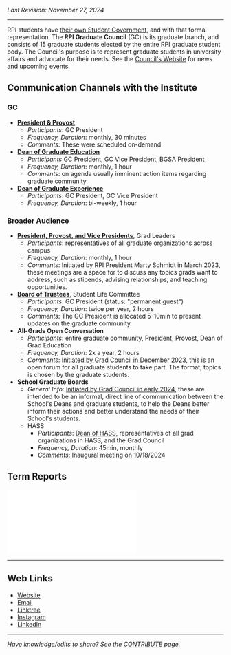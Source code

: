 
_Last Revision: November 27, 2024_

---

RPI students have [their own Student Government](https://sites.google.com/view/rpistugov/home), and with that formal representation. The **RPI Graduate Council** (GC) is its graduate branch, and consists of 15 graduate students elected by the entire RPI graduate student body. The Council's purpose is to represent graduate students in university affairs and advocate for their needs.
See the [Council's Website](https://sites.google.com/view/rpistugov/graduate-council) for news and upcoming events.

## Communication Channels with the Institute

### GC
- [**President & Provost**](Important%20Offices.md##Important%20People%20on%20Campus)
	- _Participants_: GC President
	- _Frequency, Duration_: monthly, 30 minutes
	- _Comments_: These were scheduled on-demand
- [**Dean of Graduate Education**](Important%20Offices.md##Important%20People%20on%20Campus)
	- _Participants_ GC President, GC Vice President, BGSA President
	- _Frequency, Duration_: monthly, 1 hour
	- _Comments_: on agenda usually imminent action items regarding graduate community
- [**Dean of Graduate Experience**](Important%20Offices.md##Important%20People%20on%20Campus)
	- _Participants_: GC President, GC Vice President
	- _Frequency, Duration_: bi-weekly, 1 hour

### Broader Audience
- [**President, Provost, and Vice Presidents**](Important%20Offices.md##Important%20People%20on%20Campus), Grad Leaders
	- _Participants_: representatives of all graduate organizations across campus
	- _Frequency, Duration_: monthly, 1 hour
	- _Comments_: Initiated by RPI President Marty Schmidt in March 2023, these meetings are a space for to discuss any topics grads want to address, such as stipends, advising relationships, and teaching opportunities.
- [**Board of Trustees**](Important%20Offices.md##Important%20People%20on%20Campus), Student Life Committee
	- _Participants_: GC President (status: "permanent guest")
	- _Frequency, Duration_: twice per year, 2 hours
	- _Comments_: The GC President is allocated 5-10min to present updates on the graduate community
- **All-Grads Open Conversation**
	- _Participants_: entire graduate community, President, Provost, Dean of Grad Education
	- _Frequency, Duration_: 2x a year, 2 hours
	- _Comments_: [Initiated by Grad Council in December 2023](../_assets/Graduate%20Council%20-%20A/Graduate%20Council%202023-24%20Term%20Report%20-%20Compressed_27.5.pdf#page=17), this is an open forum for all graduate students to take part. The format, topics is chosen by the graduate students.
- **School Graduate Boards**
	- _General Info_: [Initiated by Grad Council in early 2024](../_assets/Graduate%20Council%20-%20A/Graduate%20Council%202023-24%20Term%20Report%20-%20Compressed_27.5.pdf#page=13), these are intended to be an informal, direct line of communication between the School's Deans and graduate students, to help the Deans better inform their actions and better understand the needs of their School's students.
	- HASS
		- _Participants_: [Dean of HASS](https://news.rpi.edu/2024/07/29/william-gibbons-leading-music-scholar-joins-rpi-dean-humanities-arts-and-social-sciences), representatives of all grad organizations in HASS, and the Grad Council
		- _Frequency, Duration_: 45min, monthly
		- _Comments_: Inaugural meeting on 10/18/2024


## Term Reports
![Graduate Council 2023-24 Term Report](../_assets/Graduate%20Council%20-%20A/Graduate%20Council%202023-24%20Term%20Report%20-%20Compressed_27.5.pdf)


---
## Web Links
- [Website](https://sites.google.com/view/rpistugov/graduate-council)
- [Email](mailto:grad-council@rpi.edu)
- [Linktree](https://linktr.ee/rpi.graduate.council)
- [Instagram](https://www.instagram.com/rpi.graduate.council/)
- [LinkedIn](https://www.linkedin.com/company/rpi-graduate-council/)


---
_Have knowledge/edits to share? See the [CONTRIBUTE](../../CONTRIBUTE.md) page._